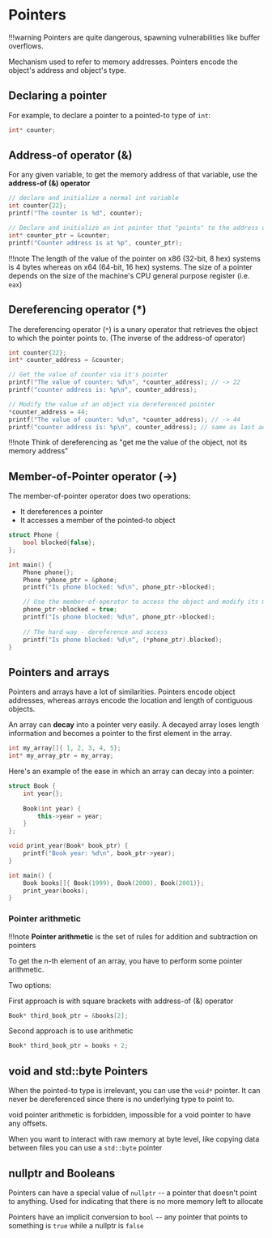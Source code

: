 # Pointers

!!!warning
    Pointers are quite dangerous, spawning vulnerabilities like buffer overflows.

Mechanism used to refer to memory addresses. 
Pointers encode the object's address and object's type.

## Declaring a pointer

For example, to declare a pointer to a pointed-to type of `int`:

```cpp
int* counter;
```

## Address-of operator (&)

For any given variable, to get the memory address of that variable, 
use the **address-of (&) operator**

```cpp
// declare and initialize a normal int variable
int counter{22};
printf("The counter is %d", counter);

// Declare and initialize an int pointer that "points" to the address of `counter` variable
int* counter_ptr = &counter;
printf("Counter address is at %p", counter_ptr);
```

!!!note
    The length of the value of the pointer on x86 (32-bit, 8 hex) systems is 
    4 bytes whereas on x64 (64-bit, 16 hex) systems. The size of a pointer depends
    on the size of the machine's CPU general purpose register (i.e. `eax`)
    
## Dereferencing operator (*)

The dereferencing operator (`*`) is a unary operator that retrieves the object to which 
the pointer points to. (The inverse of the address-of operator)

```cpp
int counter{22};
int* counter_address = &counter;

// Get the value of counter via it's pointer
printf("The value of counter: %d\n", *counter_address); // -> 22
printf("counter address is: %p\n", counter_address); 

// Modify the value of an object via dereferenced pointer
*counter_address = 44;
printf("The value of counter: %d\n", *counter_address); // -> 44
printf("counter address is: %p\n", counter_address); // same as last address
```

!!!note
    Think of dereferencing as "get me the value of the object, not its memory address"

## Member-of-Pointer operator (->)

The member-of-pointer operator does two operations:

- It dereferences a pointer
- It accesses a member of the pointed-to object

```cpp
struct Phone {
    bool blocked{false};
};

int main() {
    Phone phone{};
    Phone *phone_ptr = &phone;
    printf("Is phone blocked: %d\n", phone_ptr->blocked);

    // Use the member-of-operator to access the object and modify its member
    phone_ptr->blocked = true;
    printf("Is phone blocked: %d\n", phone_ptr->blocked);
    
    // The hard way - dereference and access
    printf("Is phone blocked: %d\n", (*phone_ptr).blocked);
}
```

## Pointers and arrays

Pointers and arrays have a lot of similarities. Pointers encode object addresses,
whereas arrays encode the location and length of contiguous objects.

An array can **decay** into a pointer very easily. A decayed array loses length
information and becomes a pointer to the first element in the array.

```cpp
int my_array[]{ 1, 2, 3, 4, 5};
int* my_array_ptr = my_array;
```

Here's an example of the ease in which an array can decay into a pointer:

```cpp
struct Book { 
    int year{};
    
    Book(int year) {
        this->year = year;
    }
};

void print_year(Book* book_ptr) {
    printf("Book year: %d\n", book_ptr->year);
}

int main() {
    Book books[]{ Book(1999), Book(2000), Book(2001)};
    print_year(books);
}
```

### Pointer arithmetic

!!!note
    **Pointer arithmetic** is the set of rules for addition and subtraction on pointers

To get the n-th element of an array, you have to perform some pointer arithmetic.

Two options:

First approach is with square brackets with address-of (&) operator

```cpp
Book* third_book_ptr = &books[2];
```

Second approach is to use arithmetic

```cpp
Book* third_book_ptr = books + 2;
```
    
## void and std::byte Pointers

When the pointed-to type is irrelevant, you can use the `void*` pointer. It can
never be dereferenced since there is no underlying type to point to.

void pointer arithmetic is forbidden, impossible for a void pointer to have any offsets.

When you want to interact with raw memory at byte level, like copying data between files
you can use a `std::byte` pointer

## nullptr and Booleans

Pointers can have a special value of `nullptr` -- a pointer that doesn't point
to anything. Used for indicating that there is no more memory left to allocate

Pointers have an implicit conversion to `bool` -- any pointer that points to something
is `true` while a nullptr is `false`